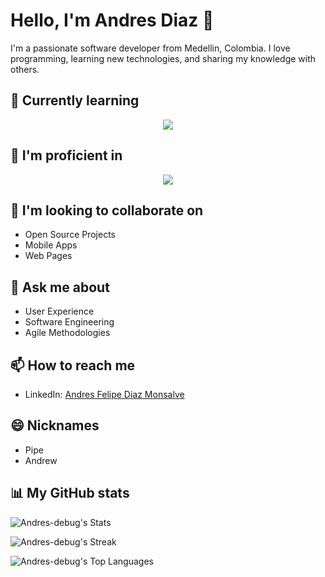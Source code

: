 # Hello, I'm Andres Diaz 👋

I'm a passionate software developer from Medellin, Colombia. I love programming, learning new technologies, and sharing my knowledge with others.

## 🌱 Currently learning
<p align="center">
 <a href="https://skillicons.dev">
    <img src="https://skillicons.dev/icons?i=nestjs,prisma,threejs,astro&perline=8" />
 </a>
</p>

## 🌱 I'm proficient in
<p align="center">
 <a href="https://skillicons.dev">
    <img src="https://skillicons.dev/icons?i=react,nextjs,express,linux,js,ts,redux,apollo,graphql,tailwind,angular,git,bootstrap,css,html,figma&perline=8" />
 </a>
</p>

## 👯 I'm looking to collaborate on

- Open Source Projects
- Mobile Apps
- Web Pages

## 💬 Ask me about

- User Experience
- Software Engineering
- Agile Methodologies

## 📫 How to reach me

- LinkedIn: [Andres Felipe Diaz Monsalve](https://www.linkedin.com/in/andr%C3%A9s-felipe-diaz-monsalve-54407b1a3/)

## 😄 Nicknames

- Pipe
- Andrew

## 📊 My GitHub stats

![Andres-debug's Stats](https://github-readme-stats.vercel.app/api?username=Andres-debug&theme=vue-dark&show_icons=true&hide_border=true&count_private=true)

![Andres-debug's Streak](https://github-readme-streak-stats.herokuapp.com/?user=Andres-debug&theme=vue-dark&hide_border=true)

![Andres-debug's Top Languages](https://github-readme-stats.vercel.app/api/top-langs/?username=Andres-debug&theme=vue-dark&show_icons=true&hide_border=true&layout=compact)
